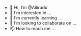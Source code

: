 - 👋 Hi, I’m @Alliradd
- 👀 I’m interested in ...
- 🌱 I’m currently learning ...
- 💞️ I’m looking to collaborate on ...
- 📫 How to reach me ...

<!---
Alliradd/Alliradd is a ✨ special ✨ repository because its `README.md` (this file) appears on your GitHub profile.
You can click the Preview link to take a look at your changes.
--->
